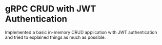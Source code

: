 # gRPC CRUD with JWT Authentication

Implemented a basic in-memory CRUD application with JWT authentication and tried to explained things as much as possible.
